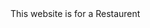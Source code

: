 <!DOCTYPE html>
<html lang="en">
<head>
	<meta charset="utf-8">
	<meta http-equiv="X-UA-Compatible" content="IE=edge">
	<meta name="viewport" content="width=device-width, initial-scale=1">
	<title>Dua's Kitchen</title>
	<link rel="stylesheet" href="css/bootstrap.min.css">
	<link rel="stylesheet" href="css/styles.css">
	<link href="https://fonts.googleapis.com/css2?family=Oxygen:wght@300&display=swap" rel="stylesheet">
	<style type="text/css"></style>

</head>
<body>
<Header>
	<nav id="header-nav" class="navbar navbar-default">
		<div class="container"></div>
	</nav>
</Header>
<p>This website is for a Restaurent</p>

<!--jQuery (Bootstrap JS plugins depend on it) -->
<script src="js/jquery-2.1.4.min.js"></script>
<script src="js/bootstrap.min.js"></script>
<script src="js/script.js"></script>
</body>
</html>